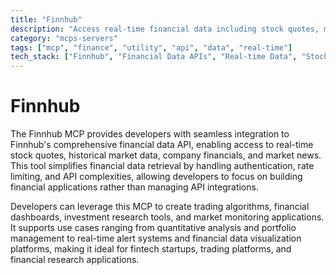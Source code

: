 ```yaml
---
title: "Finnhub"
description: "Access real-time financial data including stock quotes, market news, and company fundamentals through Finnhub's API."
category: "mcps-servers"
tags: ["mcp", "finance", "utility", "api", "data", "real-time"]
tech_stack: ["Finnhub", "Financial Data APIs", "Real-time Data", "Stock Market Data", "Financial Analysis"]
---
```


# Finnhub

The Finnhub MCP provides developers with seamless integration to Finnhub's comprehensive financial data API, enabling access to real-time stock quotes, historical market data, company financials, and market news. This tool simplifies financial data retrieval by handling authentication, rate limiting, and API complexities, allowing developers to focus on building financial applications rather than managing API integrations.

Developers can leverage this MCP to create trading algorithms, financial dashboards, investment research tools, and market monitoring applications. It supports use cases ranging from quantitative analysis and portfolio management to real-time alert systems and financial data visualization platforms, making it ideal for fintech startups, trading platforms, and financial research applications.

